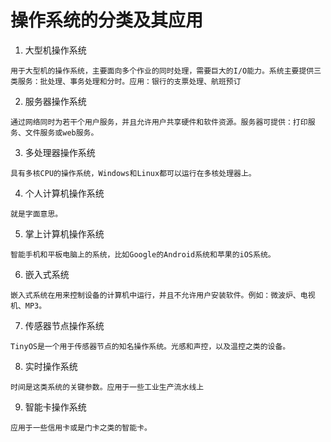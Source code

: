 # 操作系统的分类及其应用

1. 大型机操作系统
```
用于大型机的操作系统，主要面向多个作业的同时处理，需要巨大的I/O能力。系统主要提供三类服务：批处理、事务处理和分时。应用：银行的支票处理、航班预订
```
2. 服务器操作系统
```
通过网络同时为若干个用户服务，并且允许用户共享硬件和软件资源。服务器可提供：打印服务、文件服务或web服务。
```
3. 多处理器操作系统
```
具有多核CPU的操作系统，Windows和Linux都可以运行在多核处理器上。
```
4. 个人计算机操作系统
```
就是字面意思。
```
5. 掌上计算机操作系统
```
智能手机和平板电脑上的系统，比如Google的Android系统和苹果的iOS系统。
```
6. 嵌入式系统
```
嵌入式系统在用来控制设备的计算机中运行，并且不允许用户安装软件。例如：微波炉、电视机、MP3。
```
7. 传感器节点操作系统
```
TinyOS是一个用于传感器节点的知名操作系统。光感和声控，以及温控之类的设备。
```
8. 实时操作系统
```
时间是这类系统的关键参数。应用于一些工业生产流水线上
```
9. 智能卡操作系统
```
应用于一些信用卡或是门卡之类的智能卡。
```